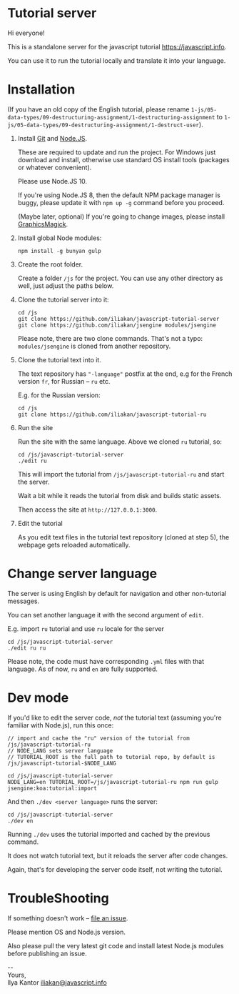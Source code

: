 # Tutorial server

Hi everyone!

This is a standalone server for the javascript tutorial https://javascript.info.

You can use it to run the tutorial locally and translate it into your language.

# Installation

(If you have an old copy of the English tutorial, please rename `1-js/05-data-types/09-destructuring-assignment/1-destructuring-assignment` to `1-js/05-data-types/09-destructuring-assignment/1-destruct-user`).


1. Install [Git](https://git-scm.com/downloads) and [Node.JS](https://nodejs.org).

    These are required to update and run the project.
    For Windows just download and install, otherwise use standard OS install tools (packages or whatever convenient).
    
    Please use Node.JS 10. 
    
    If you're using Node.JS 8, then the default NPM package manager is buggy, please update it with `npm up -g` command before you proceed.
    
    (Maybe later, optional) If you're going to change images, please install [GraphicsMagick](http://www.graphicsmagick.org/).

2. Install global Node modules:

    ```
    npm install -g bunyan gulp
    ```

3. Create the root folder.

    Create a folder `/js` for the project. You can use any other directory as well, just adjust the paths below.

4. Clone the tutorial server into it:

    ```
    cd /js
    git clone https://github.com/iliakan/javascript-tutorial-server
    git clone https://github.com/iliakan/jsengine modules/jsengine
    ```

    Please note, there are two clone commands. That's not a typo: `modules/jsengine` is cloned from another repository.

5. Clone the tutorial text into it.

    The text repository has `"-language"` postfix at the end, e.g for the French version `fr`, for Russian – `ru` etc.
    
    E.g. for the Russian version:
    ```
    cd /js
    git clone https://github.com/iliakan/javascript-tutorial-ru
    ```

6. Run the site

    Run the site with the same language. Above we cloned `ru` tutorial, so:

    ```
    cd /js/javascript-tutorial-server
    ./edit ru
    ```

    This will import the tutorial from `/js/javascript-tutorial-ru` and start the server.

    Wait a bit while it reads the tutorial from disk and builds static assets.

    Then access the site at `http://127.0.0.1:3000`.

7. Edit the tutorial

    As you edit text files in the tutorial text repository (cloned at step 5), 
    the webpage gets reloaded automatically. 
 
    
# Change server language

The server is using English by default for navigation and other non-tutorial messages.

You can set another language it with the second argument of `edit`.

E.g. import `ru` tutorial and use `ru` locale for the server

```
cd /js/javascript-tutorial-server
./edit ru ru
```

Please note, the code must have corresponding `.yml` files with that language. As of now, `ru` and `en` are fully supported.
    
# Dev mode

If you'd like to edit the server code, *not* the tutorial text (assuming you're familiar with Node.js), run this once:

```
// import and cache the "ru" version of the tutorial from /js/javascript-tutorial-ru
// NODE_LANG sets server language
// TUTORIAL_ROOT is the full path to tutorial repo, by default is /js/javascript-tutorial-$NODE_LANG

cd /js/javascript-tutorial-server
NODE_LANG=en TUTORIAL_ROOT=/js/javascript-tutorial-ru npm run gulp jsengine:koa:tutorial:import
``` 
        
And then `./dev <server language>` runs the server:

```
cd /js/javascript-tutorial-server
./dev en
```

Running `./dev` uses the tutorial imported and cached by the previous command. 

It does not watch tutorial text, but it reloads the server after code changes.
 
Again, that's for developing the server code itself, not writing the tutorial.
    
# TroubleShooting

If something doesn't work – [file an issue](https://github.com/iliakan/javascript-tutorial-server/issues/new).

Please mention OS and Node.js version.

Also please pull the very latest git code and install latest Node.js modules before publishing an issue.

--  
Yours,  
Ilya Kantor 
iliakan@javascript.info
